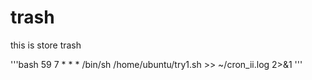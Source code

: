 # trash
this is store trash

'''bash
59 7 * * * /bin/sh /home/ubuntu/try1.sh >> ~/cron_ii.log 2>&1
'''
